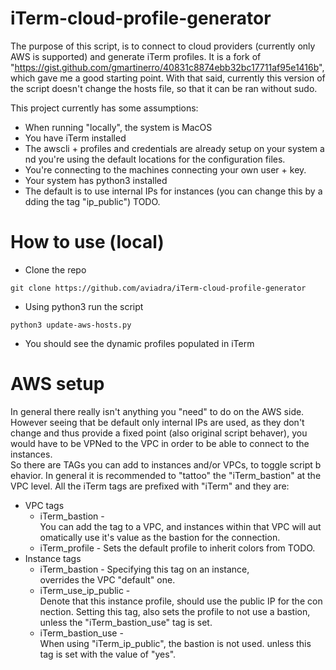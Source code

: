 # iTerm-cloud-profile-generator

The purpose of this script, is to connect to cloud providers (currently only AWS is supported) and generate iTerm profiles.
It is a fork of "https://gist.github.com/gmartinerro/40831c8874ebb32bc17711af95e1416b", which gave me a good starting point. With that said, currently this version of the script doesn't change the hosts file, so that it can be ran without sudo.

This project currently has some assumptions:
- When running "locally", the system is MacOS
- You have iTerm installed
- The awscli + profiles and credentials are already setup on your system and you're using the default locations for the configuration files.
- You're connecting to the machines connecting your own user + key.
- Your system has python3 installed
- The default is to use internal IPs for instances (you can change this by adding the tag "ip_public") TODO.

# How to use (local)
- Clone the repo

`git clone https://github.com/aviadra/iTerm-cloud-profile-generator`
- Using python3 run the script

`python3 update-aws-hosts.py`
- You should see the dynamic profiles populated in iTerm

# AWS setup
In general there really isn't anything you "need" to do on the AWS side. However seeing that be default only internal IPs are used, as they don't change and thus provide a fixed point (also original script behaver), you would have to be VPNed to the VPC in order to be able to connect to the instances. So there are TAGs you can add to instances and/or VPCs, to toggle script behavior. In general it is recommended to "tattoo" the "iTerm_bastion" at the VPC level.
All the iTerm tags are prefixed with "iTerm" and they are:
- VPC tags
  - iTerm_bastion - You can add the tag to a VPC, and instances within that VPC will automatically use it's value as the bastion for the connection.
  - iTerm_profile - Sets the default profile to inherit colors from TODO.
- Instance tags
  - iTerm_bastion - Specifying this tag on an instance, overrides the VPC "default" one.
  - iTerm_use_ip_public - Denote that this instance profile, should use the public IP for the connection. Setting this tag, also sets the profile to not use a bastion, unless the "iTerm_bastion_use" tag is set.
  - iTerm_bastion_use - When using "iTerm_ip_public", the bastion is not used. unless this tag is set with the value of "yes".
